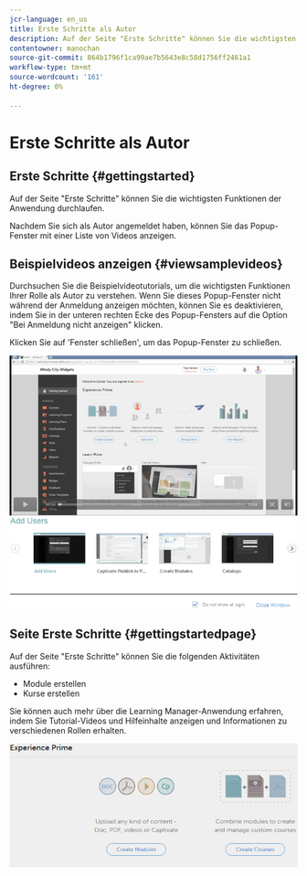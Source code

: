 ```yaml
---
jcr-language: en_us
title: Erste Schritte als Autor
description: Auf der Seite "Erste Schritte" können Sie die wichtigsten Authoring-Funktionen von Adobe Learning Manager durchsuchen.
contentowner: manochan
source-git-commit: 864b1796f1ca99ae7b5643e8c58d1756ff2461a1
workflow-type: tm+mt
source-wordcount: '161'
ht-degree: 0%

---
```




# Erste Schritte als Autor

## Erste Schritte {#gettingstarted}

Auf der Seite &quot;Erste Schritte&quot; können Sie die wichtigsten Funktionen der Anwendung durchlaufen.

Nachdem Sie sich als Autor angemeldet haben, können Sie das Popup-Fenster mit einer Liste von Videos anzeigen.

## Beispielvideos anzeigen {#viewsamplevideos}

Durchsuchen Sie die Beispielvideotutorials, um die wichtigsten Funktionen Ihrer Rolle als Autor zu verstehen. Wenn Sie dieses Popup-Fenster nicht während der Anmeldung anzeigen möchten, können Sie es deaktivieren, indem Sie in der unteren rechten Ecke des Popup-Fensters auf die Option &quot;Bei Anmeldung nicht anzeigen&quot; klicken.

Klicken Sie auf &#39;Fenster schließen&#39;, um das Popup-Fenster zu schließen.

![](assets/welcome-videos.png)

## Seite Erste Schritte {#gettingstartedpage}

Auf der Seite &quot;Erste Schritte&quot; können Sie die folgenden Aktivitäten ausführen:

* Module erstellen
* Kurse erstellen

Sie können auch mehr über die Learning Manager-Anwendung erfahren, indem Sie Tutorial-Videos und Hilfeinhalte anzeigen und Informationen zu verschiedenen Rollen erhalten.

![](assets/author-experienceprime.png)

